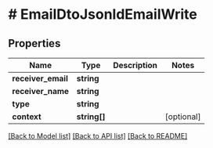 # # EmailDtoJsonldEmailWrite

## Properties

Name | Type | Description | Notes
------------ | ------------- | ------------- | -------------
**receiver_email** | **string** |  |
**receiver_name** | **string** |  |
**type** | **string** |  |
**context** | **string[]** |  | [optional]

[[Back to Model list]](../../README.md#models) [[Back to API list]](../../README.md#endpoints) [[Back to README]](../../README.md)
